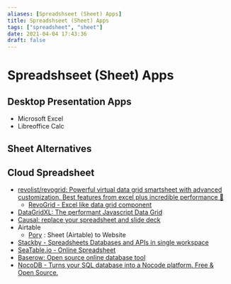 ```yaml
---
aliases: [Spreadshseet (Sheet) Apps]
title: Spreadshseet (Sheet) Apps
tags: ["spreadsheet", "sheet"]
date: 2021-04-04 17:43:36
draft: false
---
```


# Spreadshseet (Sheet) Apps

## Desktop Presentation Apps

- Microsoft Excel
- Libreoffice Calc

## Sheet Alternatives

## Cloud Spreadsheet

- [revolist/revogrid: Powerful virtual data grid smartsheet with advanced customization. Best features from excel plus incredible performance 🔋](https://github.com/revolist/revogrid)
    - [RevoGrid - Excel like data grid component](https://revolist.github.io/revogrid/)
- [DataGridXL: The performant Javascript Data Grid](https://www.datagridxl.com/)
- [Causal: replace your spreadsheet and slide deck](https://www.causal.app/)
- Airtable
  - [Pory](https://pory.io/) : Sheet (Airtable) to Website
- [Stackby - Spreadsheets Databases and APIs in single workspace](https://stackby.com/)
- [SeaTable.io - Online Spreadsheet](https://seatable.io/en/)
- [Baserow: Open source online database tool](https://baserow.io/)
- [NocoDB - Turns your SQL database into a Nocode platform. Free & Open Source.](https://nocodb.com/)

